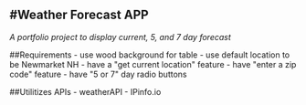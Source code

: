 #Weather Forecast APP
---
*A portfolio project to display current, 5, and 7 day forecast*

##Requirements
    - use wood background for table
    - use default location to be Newmarket NH
    - have a "get current location" feature
    - have "enter a zip code" feature
    - have "5 or 7" day radio buttons
  
##Utilitizes APIs
    - weatherAPI
    - IPinfo.io